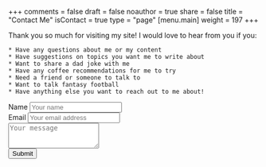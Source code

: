 +++
comments = false
draft = false
noauthor = true
share = false
title = "Contact Me"
isContact = true
type = "page"
[menu.main]
weight = 197
+++

<div class="container"> 
  <div class="section section-info">
    Thank you so much for visiting my site! I would love to hear from you if you:
    
    * Have any questions about me or my content
    * Have suggestions on topics you want me to write about
    * Want to share a dad joke with me
    * Have any coffee recommendations for me to try
    * Need a friend or someone to talk to
    * Want to talk fantasy football
    * Have anything else you want to reach out to me about!
  </div>
  <div class="section section-form">
    <form class="contact-form" netlify>
      <div class="form-group">
        <label for="name">Name</label>
        <input type="text" class="form-control form-control-lg" id="name" placeholder="Your name">
      </div>
      <div class="form-group">
        <label for="email">Email</label>
        <input type="email" class="form-control form-control-lg" id="email" placeholder="Your email address">
      </div>
      <div class="form-group">
        <textarea class="form-control form-control-lg" id="message" rows="3" placeholder="Your message"></textarea>
      </div>
      <button type="submit" class="btn btn-dark btn-lg btn-block">Submit</button>
    </form>
  </div>
</div>
